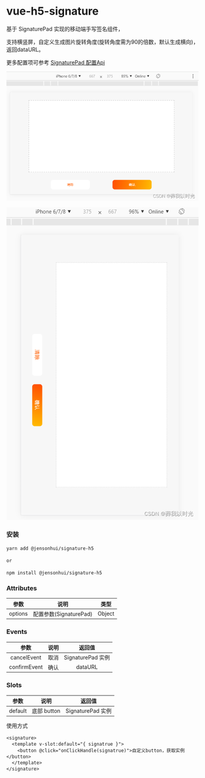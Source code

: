 # vue-h5-signature
基于 SignaturePad 实现的移动端手写签名组件，

支持横竖屏，自定义生成图片旋转角度(旋转角度需为90的倍数，默认生成横向)，返回dataURL。

更多配置项可参考 [SignaturePad 配置Api](https://github.com/szimek/signature_pad)


![横](https://github.com/Jensonhui/vueh5_canvas_signname/blob/master/src/assets/row.png?raw=true)

![竖](https://github.com/Jensonhui/vueh5_canvas_signname/blob/master/src/assets/col.png?raw=true)



### 安装
```
yarn add @jensonhui/signature-h5

or

npm install @jensonhui/signature-h5
```

### Attributes
|  参数   |          说明          |  类型  |
| :-----: | :--------------------: | :----: |
| options | 配置参数(SignaturePad) | Object |


### Events
|     参数     | 说明 |      返回值       |
| :----------: | :--: | :---------------: |
| cancelEvent  | 取消 | SignaturePad 实例 |
| confirmEvent | 确认 |      dataURL      |


### Slots
|  参数   |    说明     |      返回值       |
| :-----: | :---------: | :---------------: |
| default | 底部 button | SignaturePad 实例 |

使用方式
```
<signature>
  <template v-slot:default="{ signatrue }">
    <button @click="onClickHandle(signatrue)">自定义button，获取实例</button>
  </template>
</signature>
```
